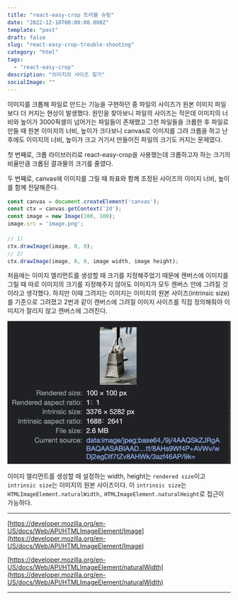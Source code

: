 ```yaml
---
title: "react-easy-crop 트러블 슈팅"
date: "2022-12-18T00:00:00.000Z"
template: "post"
draft: false
slug: "react-easy-crop-trouble-shooting"
category: "html"
tags:
  - "react-easy-crop"
description: "이미지의 사이즈 찾기"
socialImage: ""
---
```


이미지를 크롭해 파일로 만드는 기능을 구현하던 중 파일의 사이즈가 원본 이미지 파일보다 더 커지는 현상이 발생했다. 원인을 찾아보니 파일의 사이즈는 작은데 이미지의 너비와 높이가 3000픽셀이 넘어가는 파일들이 존재했고 그런 파일들을 크롭한 후 파일로 만들 때 원본 이미지의 너비, 높이가 크다보니 canvas로 이미지를 그려 크롭을 하고 난 후에도 이미지의 너비, 높이가 크고 거기서 만들어진 파일의 크기도 커지는 문제였다.

첫 번째로, 크롭 라이브러리로 react-easy-crop을 사용했는데 크롭하고자 하는 크기의 비율만큼 크롭된 결과물의 크기를 줄였다.

두 번째로, canvas에 이미지를 그릴 때 좌표와 함께 조정된 사이즈의 이미지 너비, 높이를 함께 전달해준다.

```jsx
const canvas = document.createElement('canvas');
const ctx = canvas.getContext('2d');
const image = new Image(100, 100);
image.src = 'image.png';

// 1)
ctx.drawImage(image, 0, 0);
// 2)
ctx.drawImage(image, 0, 0, image width, image height);
```

처음에는 이미지 엘리먼트를 생성할 때 크기를 지정해주었기 때문에 캔버스에 이미지를 그릴 때 따로 이미지의 크기를 지정해주지 않아도 이미지가 모두 캔버스 안에 그려질 것이라고 생각했다. 하지만 이때 그려지는 이미지는 이미지의 원본 사이즈(intrinsic size)를 기준으로 그려졌고 2번과 같이 캔버스에 그려질 이미지 사이즈를 직접 정의해줘야 이미지가 잘리지 않고 캔버스에 그려진다.

![이미지 개발자 도구](./asset//change-image-size-example.png)

이미지 엘리먼트를 생성할 때 설정하는 width, height는 `rendered size`이고 `intrinsic size`는 이미지의 원본 사이즈이다. 이 `intrinsic size`는 `HTMLImageElement.naturalWidth,` `HTMLImageElement.naturalHeight`로 접근이 가능하다.

---

[https://developer.mozilla.org/en-US/docs/Web/API/HTMLImageElement/Image](https://developer.mozilla.org/en-US/docs/Web/API/HTMLImageElement/Image)

[https://developer.mozilla.org/en-US/docs/Web/API/HTMLImageElement/naturalWidth](https://developer.mozilla.org/en-US/docs/Web/API/HTMLImageElement/naturalWidth)

---
